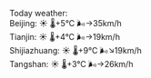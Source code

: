 Today weather:  
Beijing: ☀️ 🌡️+5°C 🌬️→35km/h  
Tianjin: ☀️ 🌡️+4°C 🌬️→19km/h  
Shijiazhuang: ☀️ 🌡️+9°C 🌬️↘19km/h  
Tangshan: ☀️ 🌡️+3°C 🌬️→26km/h  
